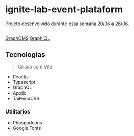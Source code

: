 # ignite-lab-event-plataform
Projeto desenvolvido durante essa semana 20/06 a 26/06. 

## 
[GraphCMS](https://app.graphcms.com/9b70217f072d40808763dbbc3382feeb/master/schema/model/Teacher/fields)
[GraphiQL](https://api-sa-east-1.graphcms.com/v2/cl4pv6l7i29vc01xxbzog71uk/master?query=query%20MyQuery%20%7B%0A%20%20lessons%20%7B%0A%20%20%20%20id%0A%20%20%20%20slug%0A%20%20%20%20title%0A%20%20%20%20teacher%20%7B%0A%20%20%20%20%20%20name%0A%20%20%20%20%20%20bio%0A%20%20%20%20%20%20avatarURL%0A%20%20%20%20%7D%0A%20%20%7D%0A%7D%0A%23%0A%0A&operationName=MyQuery)


## Tecnologias
> Criado com Vite
- Reactjs
- Typescript
- GraphQL
- Apollo 
- TailwindCSS

### Utilitarios 
- PhosporIcons 
- Google Fonts 
